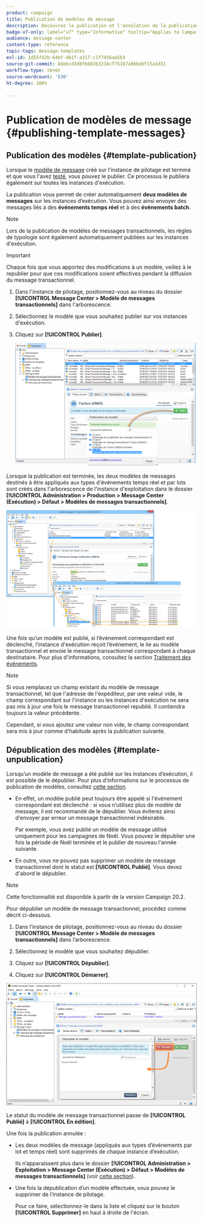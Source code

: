 ```yaml
---
product: campaign
title: Publication de modèles de message
description: Découvrez la publication et l'annulation de la publication d'un modèle de message transactionnel dans Adobe Campaign Classic
badge-v7-only: label="v7" type="Informative" tooltip="Applies to Campaign Classic v7 only"
audience: message-center
content-type: reference
topic-tags: message-templates
exl-id: 1d55f42b-64bf-4b1f-a317-c1f7456aa5b3
source-git-commit: 8debcd3d8fb883b3316cf75187a86bebf15a1d31
workflow-type: tm+mt
source-wordcount: '530'
ht-degree: 100%

---
```


# Publication de modèles de message {#publishing-template-messages}



## Publication des modèles {#template-publication}

Lorsque le [modèle de message](../../message-center/using/creating-the-message-template.md) créé sur l&#39;instance de pilotage est terminé et que vous l&#39;avez [testé](../../message-center/using/testing-message-templates.md), vous pouvez le publier. Ce processus le publiera également sur toutes les instances d&#39;exécution.

La publication vous permet de créer automatiquement **deux modèles de messages** sur les instances d’exécution. Vous pouvez ainsi envoyer des messages liés à des **événements temps réel** et à des **événements batch**.

>[!NOTE]
>
>Lors de la publication de modèles de messages transactionnels, les règles de typologie sont également automatiquement publiées sur les instances d&#39;exécution.

>[!IMPORTANT]
>
>Chaque fois que vous apportez des modifications à un modèle, veillez à le republier pour que ces modifications soient effectives pendant la diffusion du message transactionnel.

1. Dans l&#39;instance de pilotage, positionnez-vous au niveau du dossier **[!UICONTROL Message Center > Modèle de messages transactionnels]** dans l&#39;arborescence.
1. Sélectionnez le modèle que vous souhaitez publier sur vos instances d&#39;exécution.
1. Cliquez sur **[!UICONTROL Publier]**.

   ![](assets/messagecenter_publish_model_008.png)

Lorsque la publication est terminée, les deux modèles de messages destinés à être appliqués aux types d&#39;événements temps réel et par lots sont créés dans l&#39;arborescence de l&#39;instance d&#39;exploitation dans le dossier **[!UICONTROL Administration > Production > Message Center (Exécution) > Défaut > Modèles de messages transactionnels]**.

![](assets/messagecenter_deployed_model_001.png)

Une fois qu’un modèle est publié, si l’événement correspondant est déclenché, l’instance d&#39;exécution reçoit l’événement, le lie au modèle transactionnel et envoie le message transactionnel correspondant à chaque destinataire. Pour plus d&#39;informations, consultez la section [Traitement des événements](../../message-center/using/about-event-processing.md).

>[!NOTE]
>
>Si vous remplacez un champ existant du modèle de message transactionnel, tel que l&#39;adresse de l&#39;expéditeur, par une valeur vide, le champ correspondant sur l&#39;instance ou les instances d&#39;exécution ne sera pas mis à jour une fois le message transactionnel republié. Il contiendra toujours la valeur précédente.
>
>Cependant, si vous ajoutez une valeur non vide, le champ correspondant sera mis à jour comme d&#39;habitude après la publication suivante.

## Dépublication des modèles {#template-unpublication}

Lorsqu’un modèle de message a été publié sur les instances d’exécution, il est possible de le dépublier. Pour plus d’informations sur le processus de publication de modèles, consultez [cette section](#template-publication).

* En effet, un modèle publié peut toujours être appelé si l&#39;événement correspondant est déclenché : si vous n’utilisez plus de modèle de message, il est recommandé de le dépublier. Vous éviterez ainsi d&#39;envoyer par erreur un message transactionnel indésirable.

   Par exemple, vous avez publié un modèle de message utilisé uniquement pour les campagnes de Noël. Vous pouvez le dépublier une fois la période de Noël terminée et le publier de nouveau l&#39;année suivante.

* En outre, vous ne pouvez pas supprimer un modèle de message transactionnel dont le statut est **[!UICONTROL Publié]**. Vous devez d&#39;abord le dépublier.

>[!NOTE]
>
>Cette fonctionnalité est disponible à partir de la version Campaign 20.2.

Pour dépublier un modèle de message transactionnel, procédez comme décrit ci-dessous.

1. Dans l’instance de pilotage, positionnez-vous au niveau du dossier **[!UICONTROL Message Center > Modèle de messages transactionnels]** dans l’arborescence.
1. Sélectionnez le modèle que vous souhaitez dépublier.
1. Cliquez sur **[!UICONTROL Dépublier]**.

   <!--1. Fill in the **[!UICONTROL Log of the process]** field.-->

1. Cliquez sur **[!UICONTROL Démarrer]**.

![](assets/message-center-unpublish.png)

Le statut du modèle de message transactionnel passe de **[!UICONTROL Publié]** à **[!UICONTROL En édition]**.

Une fois la publication annulée :

* Les deux modèles de message (appliqués aux types d’événements par lot et temps réel) sont supprimés de chaque instance d’exécution.

   Ils n’apparaissent plus dans le dossier **[!UICONTROL Administration > Exploitation > Message Center (Exécution) > Défaut > Modèles de messages transactionnels]** (voir [cette section](#template-publication)).

* Une fois la dépublication d’un modèle effectuée, vous pouvez le supprimer de l’instance de pilotage.

   Pour ce faire, sélectionnez-le dans la liste et cliquez sur le bouton **[!UICONTROL Supprimer]** en haut à droite de l&#39;écran.
